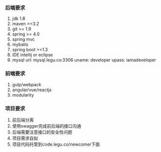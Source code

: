 ### 后端要求

1. jdk 1.8
2. maven >=3.2
3. git >= 1.9
4. spring >= 4.0
5. spring mvc
6. mybatis
7. spring boot >=1.3
8. IDE intellij or eclipse
9. mysql url: mysql.legu.co:3306 uname: developer upass: iamadeveloper

### 前端要求

1. gulp/webpack
2. angular/vue/reactjs
3. modularity

### 项目要求

1. 前后端分离
2. 使用swagger完成前后端的接口沟通
3. 后端需要注意接口的安全性问题
4. 项目需求自拟
5. 项目代码托管到code.legu.co/newcomer下面


